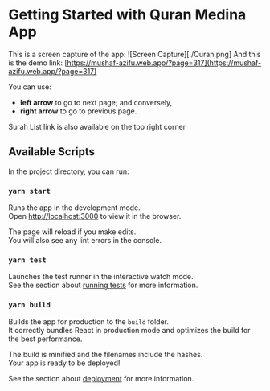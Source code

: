 # Getting Started with Quran Medina App

This is a screen capture of the app: 
![Screen Capture][./Quran.png]
And this is the demo link: [https://mushaf-azifu.web.app/?page=317](https://mushaf-azifu.web.app/?page=317)

You can use:
 - **left arrow** to go to next page; and conversely, 
 - **right arrow** to go to previous page.

Surah List link is also available on the top right corner

## Available Scripts

In the project directory, you can run:

### `yarn start`

Runs the app in the development mode.\
Open [http://localhost:3000](http://localhost:3000) to view it in the browser.

The page will reload if you make edits.\
You will also see any lint errors in the console.

### `yarn test`

Launches the test runner in the interactive watch mode.\
See the section about [running tests](https://facebook.github.io/create-react-app/docs/running-tests) for more information.

### `yarn build`

Builds the app for production to the `build` folder.\
It correctly bundles React in production mode and optimizes the build for the best performance.

The build is minified and the filenames include the hashes.\
Your app is ready to be deployed!

See the section about [deployment](https://facebook.github.io/create-react-app/docs/deployment) for more information.
